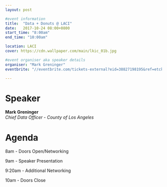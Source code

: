 ```yaml
---
layout: post

#event information
title:  "Data + Donuts @ LACI"
date:   2017-10-24 08:00+0800
start_time: "8:00am"
end_time: "10:00am"

location: LACI
cover: https://cdn.wallpaper.com/main/lkic_01b.jpg

#event organiser aka speaker details
organiser: "Mark Greninger"
eventbrite: "//eventbrite.com/tickets-external?eid=38827198195&ref=etckt"

---
```


# Speaker
__Mark Greninger__<br>
_Chief Data Officer - County of Los Angeles_


# Agenda

8am - Doors Open/Networking

9am - Speaker Presentation

9:20am - Additional Networking

10am - Doors Close
